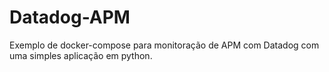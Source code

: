 # Datadog-APM
Exemplo de docker-compose para monitoração de APM  com Datadog  com uma simples aplicação em python.
